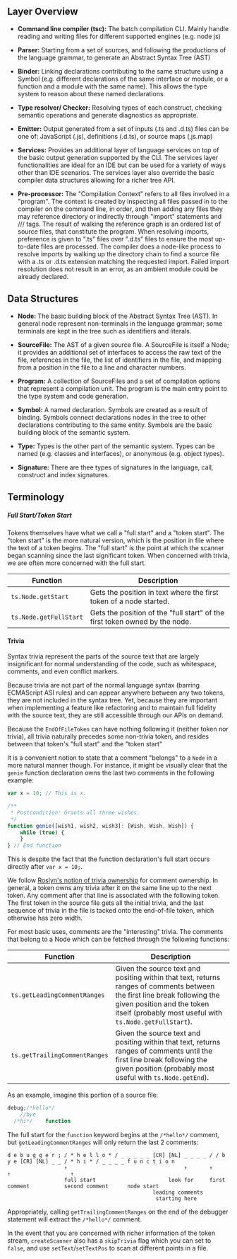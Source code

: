 ## Layer Overview


* **Command line compiler (tsc):** The batch compilation CLI. Mainly handle reading and writing files for different supported engines (e.g. node js)

* **Parser:** Starting from a set of sources, and following the productions of the language grammar, to generate an Abstract Syntax Tree (AST)

* **Binder:** Linking declarations contributing to the same structure using a Symbol (e.g. different declarations of the same interface or module, or a function and a module with the same name). This allows the type system to reason about these named declarations. 

* **Type resolver/ Checker:** Resolving types of each construct, checking semantic operations and generate diagnostics as appropriate.

* **Emitter:** Output generated from a set of inputs (.ts and .d.ts) files can be one of: JavaScript (.js), definitions (.d.ts), or source maps (.js.map)

* **Services:** Provides an additional layer of language services on top of the basic output generation supported by the CLI. The services layer functionalities are ideal for an IDE but can be used for a variety of ways other than IDE scenarios. The services layer also override the basic compiler data structures allowing for a richer tree API.

* **Pre-processor:** The "Compilation Context" refers to all files involved in a "program". The context is created by inspecting all files passed in to the compiler on the command line, in order, and then adding any files they may reference directory or indirectly through "import" statements and /// <references > tags.
The result of walking the reference graph is an ordered list of source files, that constitute the program.
When resolving imports, preference is given to ".ts" files over ".d.ts" files to ensure the most up-to-date files are processed.
The compiler does a node-like process to resolve imports by walking up the directory chain to find a source file with a .ts or .d.ts extension matching the requested import.
Failed import resolution does not result in an error, as an ambient module could be already declared.

## Data Structures

* **Node:** The basic building block of the Abstract Syntax Tree (AST). In general node represent non-terminals in the language grammar; some terminals are kept in the tree such as identifiers and literals.

* **SourceFile:** The AST of a given source file. A SourceFile is itself a Node; it provides an additional set of interfaces to access the raw text of the file, references in the file, the list of identifiers in the file, and mapping from a position in the file to a line and character numbers.

* **Program:** A collection of SourceFiles and a set of compilation options that represent a compilation unit. The program is the main entry point to the type system and code generation. 

* **Symbol:** A named declaration. Symbols are created as a result of binding. Symbols connect declarations nodes in the tree to other declarations contributing to the same entity. Symbols are the basic building block of the semantic system. 

* **Type:** Types is the other part of the semantic system. Types can be named (e.g. classes and interfaces), or anonymous (e.g. object types). 

* **Signature:** There are thee types of signatures in the language, call, construct and index signatures.

## Terminology

##### **Full Start/Token Start**

Tokens themselves have what we call a "full start" and a "token start". The "token start" is the more natural version, which is the position in file where the text of a token begins. The "full start" is the point at which the scanner began scanning since the last significant token. When concerned with trivia, we are often more concerned with the full start.

Function | Description
---------|------------
`ts.Node.getStart` | Gets the position in text where the first token of a node started.
`ts.Node.getFullStart` | Gets the position of the "full start" of the first token owned by the node.

#### **Trivia**

Syntax trivia represent the parts of the source text that are largely insignificant for normal understanding of the code, such as whitespace, comments, and even conflict markers.

Because trivia are not part of the normal language syntax (barring ECMAScript ASI rules) and can appear anywhere between any two tokens, they are not included in the syntax tree. Yet, because they are important when implementing a feature like refactoring and to maintain full fidelity with the source text, they are still accessible through our APIs on demand.

Because the `EndOfFileToken` can have nothing following it (neither token nor trivia), all trivia naturally precedes some non-trivia token, and resides between that token's "full start" and the "token start"

It is a convenient notion to state that a comment "belongs" to a `Node` in a more natural manner though. For instance, it might be visually clear that the `genie` function declaration owns the last two comments in the following example:

```TypeScript
var x = 10; // This is x.

/**
 * Postcondition: Grants all three wishes.
 */
function genie([wish1, wish2, wish3]: [Wish, Wish, Wish]) {
    while (true) {
    }
} // End function
```

This is despite the fact that the function declaration's full start occurs directly after `var x = 10;`.

We follow [Roslyn's notion of trivia ownership](https://github.com/dotnet/roslyn/wiki/Roslyn%20Overview#syntax-trivia) for comment ownership. In general, a token owns any trivia after it on the same line up to the next token. Any comment after that line is associated with the following token. The first token in the source file gets all the initial trivia, and the last sequence of trivia in the file is tacked onto the end-of-file token, which otherwise has zero width.

For most basic uses, comments are the "interesting" trivia. The comments that belong to a Node which can be fetched through the following functions:

Function | Description
---------|------------
`ts.getLeadingCommentRanges` | Given the source text and positing within that text, returns ranges of comments between the first line break following the given position and the token itself (probably most useful with `ts.Node.getFullStart`).
`ts.getTrailingCommentRanges` | Given the source text and positing within that text, returns ranges of comments until the first line break following the given position (probably most useful with `ts.Node.getEnd`).

As an example, imagine this portion of a source file:

```TypeScript
debug;/*hello*/     
    //bye
  /*hi*/    function
```

The full start for the `function` keyword begins at the `/*hello*/` comment, but `getLeadingCommentRanges` will only return the last 2 comments:

```
d e b u g g e r ; / * h e l l o * / _ _ _ _ _ [CR] [NL] _ _ _ _ / / b y e [CR] [NL] _ _ / * h i * / _ _ _ _ f u n c t i o n 
                  ↑                                     ↑       ↑                       ↑                   ↑
                  full start                       look for     first comment           second comment      node start
                                              leading comments 
                                               starting here
```

Appropriately, calling `getTrailingCommentRanges` on the end of the debugger statement will extract the `/*hello*/` comment.

In the event that you are concerned with richer information of the token stream, `createScanner` also has a `skipTrivia` flag which you can set to `false`, and use `setText`/`setTextPos` to scan at different points in a file.
